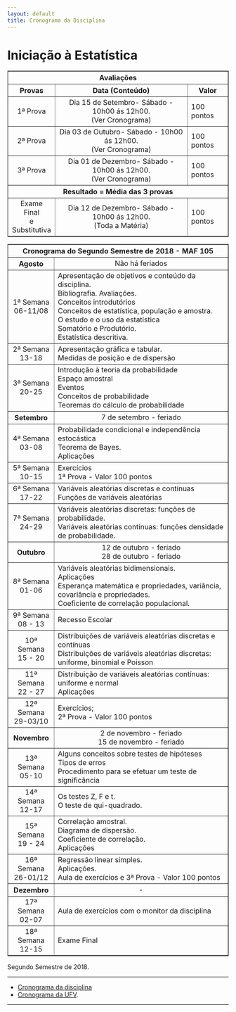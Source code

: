 ```yaml
---
layout: default
title: Cronograma da Disciplina
---
```


<h1 class="pageTitle">Iniciação à Estatística</h1>

<DIV align="center"><CENTER>
<TABLE border="1" cellpadding="5" cellspacing="0">

<tr>
    <th colspan="3" align="center">Avaliações</th>
</tr>

<tr>
    <th>Provas</th>
    <th align="center">Data (Conteúdo) </th>
    <th align="center">Valor </th>
</tr>

<tr>
<td valign="center" align="center"> 1ª Prova<BR></td>  
          <td valign="center" align="center">  Dia 15 de Setembro- Sábado - 10h00 ás 12h00.<BR> (Ver Cronograma)</td>
<td>100 pontos</td>
</tr>

<tr>
<td valign="center" align="center"> 2ª Prova<BR></td>  
          <td valign="center" align="center">  Dia 03 de Outubro- Sábado - 10h00 ás 12h00.<BR> (Ver Cronograma)</td>
<td>100 pontos</td>
</tr>

<tr>
<td valign="center" align="center"> 3ª Prova<BR></td>  
          <td valign="center" align="center">  Dia 01 de Dezembro- Sábado - 10h00 ás 12h00.<BR>(Ver Cronograma)</td>
<td>100 pontos</td>
</tr>

<tr>
    <th colspan="3" align="center">Resultado = Média das 3 provas</th>
</tr>

<tr>
<td valign="center" align="center"> Exame Final<BR> e <BR> Substitutiva</td>  
          <td valign="center" align="center">  Dia 12 de Dezembro- Sábado - 10h00 ás 12h00.<BR>(Toda a Matéria)</td>
<td>100 pontos</td>
</tr>
  
</TABLE>
</CENTER></DIV>

<DIV align="center"><CENTER>
<TABLE border="1" cellpadding="5" cellspacing="0">

<tr>
    <th colspan="2" align="center">Cronograma do Segundo Semestre de 2018 - MAF 105</th>
</tr>

<tr>
    <TH>Agosto</TH>
    <td valign="center" align="center">Não há feriados </td>
</tr>

<tr>
<td valign="center" align="center"> 1ª Semana<BR>
06-11/08<BR>
         </td>  
          <td valign="center" align="left">  Apresentação de objetivos e conteúdo da disciplina.<BR>
  Bibliografia. Avaliações.<BR>
	Conceitos introdutórios<BR>
	Conceitos de estatística, população e amostra.<BR>
	O estudo e o uso da estatística<BR>
	Somatório e Produtório.<BR>
	Estatística descritiva.<BR>
  </td>
</tr>
  
<tr>
 <td valign="center" align="center"> 2ª Semana<BR>
 13-18<BR>
 </td>  
 <td valign="center" align="left"> 	Apresentação gráfica e tabular.<BR>
	Medidas de posição e de dispersão<BR>
  </td>
</tr>
 
<tr>
 <td valign="center" align="center"> 3ª Semana<BR>
 20-25<BR>
 </td>  
 <td valign="center" align="left"> 	Introdução à teoria da probabilidade<BR>
 Espaço amostral<BR>
 Eventos<BR>
 Conceitos de probabilidade<BR>
 Teoremas do cálculo de probabilidade<BR>
 </td>
</tr>

<tr>
 <TH>Setembro</TH> 
 <td valign="center" align="center"> 7 de setembro - feriado </td>
</tr>

<tr>
 <td valign="center" align="center"> 4ª Semana<BR>
 03-08<BR>
 </td>  
 <td valign="center" align="left"> 	Probabilidade condicional e independência estocástica<BR>
 Teorema de Bayes.<BR>
 Aplicações<BR>
 </td>
</tr>

<tr>
 <td valign="center" align="center"> 5ª Semana<BR>
 10-15<BR>
 </td>  
 <td valign="center" align="left"> 	Exercícios<BR>
 1ª Prova - Valor 100 pontos <BR>
 </td>
</tr>

<tr>
 <td valign="center" align="center"> 6ª Semana<BR>
 17-22<BR>
 </td>  
 <td valign="center" align="left"> Variáveis aleatórias discretas e contínuas<BR>
 Funções de variáveis aleatórias <BR>
 </td>
</tr>

<tr>
 <td valign="center" align="center"> 7ª Semana<BR>
 24-29<BR>
 </td>  
 <td valign="center" align="left"> Variáveis aleatórias discretas: funções de probabilidade.<BR>
 Variáveis aleatórias contínuas: funções densidade de probabilidade. <BR>
 </td>
</tr>

<tr>
 <TH>Outubro</TH>
 <td valign="center" align="center"> 12 de outubro - feriado<BR>
 28 de outubro - feriado <BR>
 </td>
</tr>

<tr>
 <td valign="center" align="center"> 8ª Semana<BR>
 01-06 <BR>
 </td>  
 <td valign="center" align="left">  Variáveis aleatórias bidimensionais.<BR>
 Aplicações<BR>
 Esperança matemática e propriedades, variância, covariância e propriedades.<BR>
 Coeficiente de correlação populacional.<BR>
 </td>
</tr>

<tr>
 <td valign="center" align="center"> 9ª Semana<BR>
 08 - 13 <BR>
 </td>  
 <td valign="center" align="left"> Recesso Escolar
 </td>
</tr>

<tr>
 <td valign="center" align="center"> 10ª Semana<BR>
 15 - 20<BR>
 </td>  
 <td valign="center" align="left"> 	Distribuições de variáveis aleatórias discretas e contínuas<BR>
 Distribuições de variáveis aleatórias discretas: uniforme, binomial e Poisson <BR>
 </td>
</tr>

<tr>
 <td valign="center" align="center"> 11ª Semana<BR>
 22 - 27 <BR>
 </td>  
 <td valign="center" align="left"> 	Distribuição de variáveis aleatórias contínuas: uniforme e normal<BR>
 Aplicações <BR>
 </td>
</tr>

<tr>
 <td valign="center" align="center"> 12ª Semana<BR>
 29-03/10<BR>
 </td>  
 <td valign="center" align="left"> 	Exercícios;<BR>
 2ª Prova - Valor 100 pontos <BR>
 </td>
</tr>

<tr>
    <TH>Novembro</TH>
    <td valign="center" align="center">2 de novembro - feriado<BR>
	15 de novembro - feriado <BR>
 </td>
</tr>

<tr>
 <td valign="center" align="center"> 13ª Semana<BR>
 05-10 <BR>
 </td>  
 <td valign="center" align="left"> 	Alguns conceitos sobre testes de hipóteses<BR>
 Tipos de erros<BR>
 Procedimento para se efetuar um teste de significância<BR>
 </td>
</tr>    

<tr>
 <td valign="center" align="center"> 14ª Semana<BR>
 12-17<BR>
 </td>  
 <td valign="center" align="left"> 	Os testes Z, F e t.<BR>
 O teste de qui-quadrado. <BR>
 </td>
</tr>    

<tr>
 <td valign="center" align="center"> 15ª Semana<BR>
 19 - 24<BR>
 </td>  
 <td valign="center" align="left"> 	Correlação amostral.<BR>
 Diagrama de dispersão.<BR>
 Coeficiente de correlação.<BR>
 Aplicações <BR>
 </td>
</tr> 

<tr>
 <td valign="center" align="center"> 16ª Semana<BR>
 26-01/12<BR>
 </td>  
 <td valign="center" align="left"> 	Regressão linear simples.<BR>
 Aplicações.<BR>
 Aula de exercícios e 3ª Prova - Valor 100 pontos<BR>
 </td>
</tr>

<tr>
 <TH>Dezembro</TH>
 <td valign="center" align="center"> - </td>
</tr>

<tr>
 <td valign="center" align="center"> 17ª Semana<BR>
 02-07<BR>
 </td>  
 <td valign="center" align="left"> 	Aula de exercícios com o monitor da disciplina<BR>
 </td>
</tr>

<tr>
 <td valign="center" align="center"> 18ª Semana<BR>
 12-15<BR>
 </td>  
 <td valign="center" align="left"> 	Exame Final
 </td>
</tr>
</TABLE>
</CENTER></DIV>

<p class="intro">Segundo Semestre de 2018.</p>

---

* [Cronograma da disciplina][MAF105] 
* [Cronograma da UFV][UFV-gh].

---

[UFV-gh]:https://rawgit.com/maf105/maf105.github.io/master/Cronogramas/Calendario-S2-2018.pdf
[MAF105]:https://rawgit.com/maf105/maf105.github.io/master/Cronogramas/MAF105_2018_II.pdf

